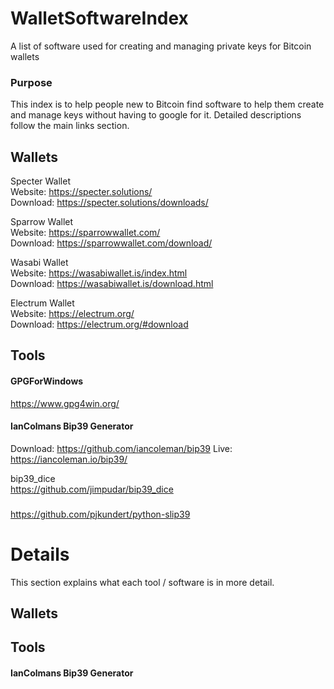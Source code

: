 # WalletSoftwareIndex
A list of software used for creating and managing private keys for Bitcoin wallets

### Purpose
This index is to help people new to Bitcoin find software to help them create and manage keys without having to google for it. 
Detailed descriptions follow the main links section.



## Wallets

Specter Wallet  
Website: https://specter.solutions/  
Download: https://specter.solutions/downloads/  

Sparrow Wallet   
Website: https://sparrowwallet.com/  
Download: https://sparrowwallet.com/download/  

Wasabi Wallet  
Website: https://wasabiwallet.is/index.html  
Download: https://wasabiwallet.is/download.html  

Electrum Wallet  
Website: https://electrum.org/  
Download: https://electrum.org/#download  


## Tools  
#### GPGForWindows  
https://www.gpg4win.org/  

#### IanColmans Bip39 Generator  
Download: https://github.com/iancoleman/bip39 Live: https://iancoleman.io/bip39/

bip39_dice  
https://github.com/jimpudar/bip39_dice  

###
https://github.com/pjkundert/python-slip39
### 

# Details  

This section explains what each tool / software is in more detail. 
## Wallets

## Tools

#### IanColmans Bip39 Generator
